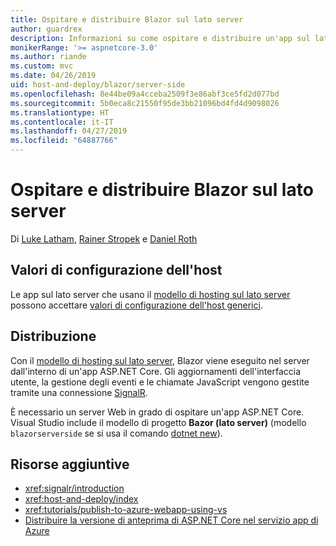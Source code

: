 ```yaml
---
title: Ospitare e distribuire Blazor sul lato server
author: guardrex
description: Informazioni su come ospitare e distribuire un'app sul lato server Blazor tramite ASP.NET Core.
monikerRange: '>= aspnetcore-3.0'
ms.author: riande
ms.custom: mvc
ms.date: 04/26/2019
uid: host-and-deploy/blazor/server-side
ms.openlocfilehash: 8e44be09a4cceba2509f3e86abf3ce5fd2d077bd
ms.sourcegitcommit: 5b0eca8c21550f95de3bb21096bd4fd4d9098026
ms.translationtype: HT
ms.contentlocale: it-IT
ms.lasthandoff: 04/27/2019
ms.locfileid: "64887766"
---
```

# <a name="host-and-deploy-blazor-server-side"></a>Ospitare e distribuire Blazor sul lato server

Di [Luke Latham](https://github.com/guardrex), [Rainer Stropek](https://www.timecockpit.com) e [Daniel Roth](https://github.com/danroth27)

## <a name="host-configuration-values"></a>Valori di configurazione dell'host

Le app sul lato server che usano il [modello di hosting sul lato server](xref:blazor/hosting-models#server-side) possono accettare [valori di configurazione dell'host generici](xref:fundamentals/host/generic-host#host-configuration).

## <a name="deployment"></a>Distribuzione

Con il [modello di hosting sul lato server](xref:blazor/hosting-models#server-side), Blazor viene eseguito nel server dall'interno di un'app ASP.NET Core. Gli aggiornamenti dell'interfaccia utente, la gestione degli eventi e le chiamate JavaScript vengono gestite tramite una connessione [SignalR](xref:signalr/introduction).

È necessario un server Web in grado di ospitare un'app ASP.NET Core. Visual Studio include il modello di progetto **Bazor (lato server)** (modello `blazorserverside` se si usa il comando [dotnet new](/dotnet/core/tools/dotnet-new)).

<!--

**INSERT: Concerns are the same as publishing an ASP.NET Core SignalR app**

**INSERT: Content on the Azure SignalR Service**

**INSERT: Manually turn on WebSockets support**

-->

## <a name="additional-resources"></a>Risorse aggiuntive

* <xref:signalr/introduction>
* <xref:host-and-deploy/index>
* <xref:tutorials/publish-to-azure-webapp-using-vs>
* [Distribuire la versione di anteprima di ASP.NET Core nel servizio app di Azure](xref:host-and-deploy/azure-apps/index#deploy-aspnet-core-preview-release-to-azure-app-service)
